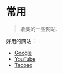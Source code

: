 # 常用

> 收集的一些网站.

好用的网站：
- [Google](https://www.google.com)
- [YouTube](https://www.youtube.com)
- [Taobao](https://www.taobao.com)